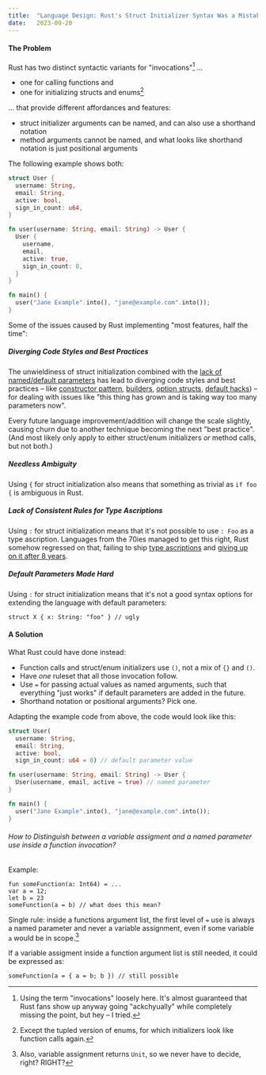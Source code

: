 ```yaml
---
title:  "Language Design: Rust's Struct Initializer Syntax Was a Mistake (WIP)"
date:   2023-09-20
---
```


#### The Problem

Rust has two distinct syntactic variants for "invocations"[^1] ...
- one for calling functions and
- one for initializing structs and enums[^2]

... that provide different affordances and features:

- struct initializer arguments can be named, and can also use a shorthand notation
- method arguments cannot be named, and what looks like shorthand notation is just positional arguments

The following example shows both:

```rust
struct User {
  username: String,
  email: String,
  active: bool,
  sign_in_count: u64,
}

fn user(username: String, email: String) -> User {
  User {
    username,
    email,
    active: true, 
    sign_in_count: 0,
  }
}

fn main() {
  user("Jane Example".into(), "jane@example.com".into());
}
```

Some of the issues caused by Rust implementing "most features, half the time":

##### Diverging Code Styles and Best Practices

The unwieldiness of struct initialization combined with the
[lack of named/default parameters](https://github.com/samsieber/rubber-duck/blob/master/REVIEW.md) has lead to diverging
code styles and best practices – like [constructor pattern](https://rust-unofficial.github.io/patterns/idioms/ctor.html),
[builders](https://www.greyblake.com/blog/builder-pattern-in-rust),
[option structs](https://xaeroxe.github.io/init-struct-pattern/),
[default hacks](https://github.com/rust-unofficial/patterns/discussions/237))
– for dealing with issues like "this thing has grown and is taking way too many parameters now".

Every future language improvement/addition will change the scale slightly, causing churn due to another technique
becoming the next "best practice".
(And most likely only apply to either struct/enum initializers *or* method calls, but not both.)


##### Needless Ambiguity

Using `{` for struct initialization also means that something as trivial as `if foo {` is ambiguous in Rust.


##### Lack of Consistent Rules for Type Ascriptions

Using `:` for struct initialization means that it's not possible to use `: Foo` as a type ascription.
Languages from the 70ies managed to get this right, Rust somehow regressed on that, failing to ship
[type ascriptions](https://rust-lang.github.io/rfcs/0803-type-ascription.html) and
[giving up on it after 8 years](https://rust-lang.github.io/rfcs/3307-de-rfc-type-ascription.html).


##### Default Parameters Made Hard

Using `:` for struct initialization means that it's not a good syntax options for extending the language with default parameters:

    struct X { x: String: "foo" } // ugly

#### A Solution

What Rust could have done instead:

- Function calls and struct/enum initializers use `()`, not a mix of `{}` and `()`.
- Have *one* ruleset that all those invocation follow.
- Use `=` for passing actual values as named arguments, such that everything "just works" if default parameters are added in the future.
- Shorthand notation or positional arguments? Pick one.

Adapting the example code from above, the code would look like this:

```rust
struct User(
  username: String,
  email: String,
  active: bool,
  sign_in_count: u64 = 0) // default parameter value

fn user(username: String, email: String) -> User {
  User(username, email, active = true) // named parameter
}

fn main() {
  user("Jane Example".into(), "jane@example.com".into());
}
```

###### How to Distinguish between a variable assigment and a named parameter use inside a function invocation?

Example:

    fun someFunction(a: Int64) = ...
    var a = 12;
    let b = 23
    someFunction(a = b) // what does this mean?

Single rule: inside a functions argument list, the first level of `=` use is always a named parameter and never a
variable assignment, even if some variable `a` would be in scope.[^3]

If a variable assigment inside a function argument list is still needed, it could be expressed as: 

    someFunction(a = { a = b; b }) // still possible


[^1]: Using the term "invocations" loosely here. It's almost guaranteed that Rust fans show up anyway going "ackchyually" while completely missing the point, but hey – I tried.
[^2]: Except the tupled version of enums, for which initializers look like function calls again.
[^3]: Also, variable assignment returns `Unit`, so we never have to decide, right? RIGHT?
